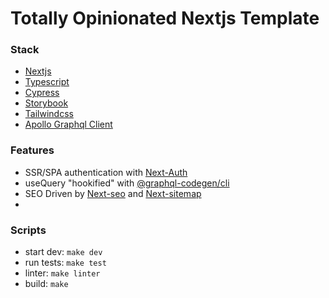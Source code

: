 # Totally Opinionated Nextjs Template

### Stack
- [Nextjs]()
- [Typescript]()
- [Cypress]()
- [Storybook]()
- [Tailwindcss]()
- [Apollo Graphql Client]()

### Features
- SSR/SPA authentication with [Next-Auth](https://github.com/nextauthjs/next-auth)
- useQuery "hookified" with [@graphql-codegen/cli]()
- SEO Driven by [Next-seo](https://github.com/garmeeh/next-seo) and [Next-sitemap](https://github.com/iamvishnusankar/next-sitemap)
- 

### Scripts
- start dev: `make dev`
- run tests: `make test`
- linter: `make linter`
- build: `make`

